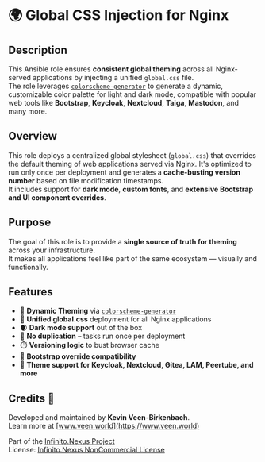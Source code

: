 # 🌍 Global CSS Injection for Nginx

## Description

This Ansible role ensures **consistent global theming** across all Nginx-served applications by injecting a unified `global.css` file.  
The role leverages [`colorscheme-generator`](https://github.com/kevinveenbirkenbach/colorscheme-generator/) to generate a dynamic, customizable color palette for light and dark mode, compatible with popular web tools like **Bootstrap**, **Keycloak**, **Nextcloud**, **Taiga**, **Mastodon**, and many more.

## Overview

This role deploys a centralized global stylesheet (`global.css`) that overrides the default theming of web applications served via Nginx. It's optimized to run only once per deployment and generates a **cache-busting version number** based on file modification timestamps.  
It includes support for **dark mode**, **custom fonts**, and **extensive Bootstrap and UI component overrides**.

## Purpose

The goal of this role is to provide a **single source of truth for theming** across your infrastructure.  
It makes all applications feel like part of the same ecosystem — visually and functionally.

## Features

- 🎨 **Dynamic Theming** via [`colorscheme-generator`](https://github.com/kevinveenbirkenbach/colorscheme-generator/)
- 📁 **Unified global.css** deployment for all Nginx applications
- 🌒 **Dark mode support** out of the box
- 🚫 **No duplication** – tasks run once per deployment
- ⏱️ **Versioning logic** to bust browser cache
- 🎯 **Bootstrap override compatibility**
- 🧩 **Theme support for Keycloak, Nextcloud, Gitea, LAM, Peertube, and more**

## Credits 📝

Developed and maintained by **Kevin Veen-Birkenbach**.  
Learn more at [www.veen.world](https://www.veen.world)

Part of the [Infinito.Nexus Project](https://s.infinito.nexus/code)  
License: [Infinito.Nexus NonCommercial License](https://s.infinito.nexus/license)
